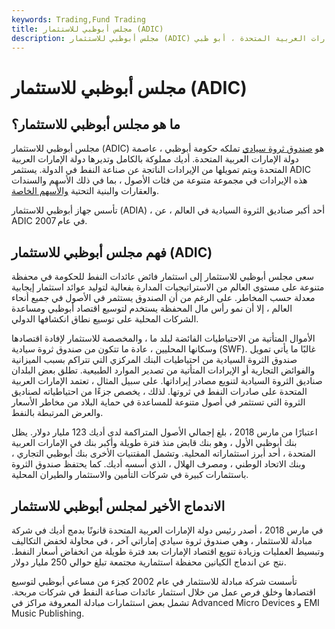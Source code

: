 ```yaml
---
keywords: Trading,Fund Trading
title: مجلس أبوظبي للاستثمار (ADIC)
description: مجلس أبوظبي للاستثمار (ADIC) هو صندوق ثروة سيادي ممول من صناعة النفط ومملوك لعاصمة الإمارات العربية المتحدة ، أبو ظبي.
---
```


# مجلس أبوظبي للاستثمار (ADIC)
## ما هو مجلس أبوظبي للاستثمار؟

مجلس أبوظبي للاستثمار (ADIC) هو [صندوق ثروة سيادي](/sovereign_wealth_fund) تملكه حكومة أبوظبي ، عاصمة دولة الإمارات العربية المتحدة. أديك مملوكة بالكامل وتديرها دولة الإمارات العربية المتحدة ويتم تمويلها من الإيرادات الناتجة عن صناعة النفط في الدولة. يستثمر ADIC هذه الإيرادات في مجموعة متنوعة من فئات الأصول ، بما في ذلك الأسهم والسندات والعقارات والبنية التحتية [والأسهم الخاصة](/privateequity).

تأسس جهاز أبوظبي للاستثمار (ADIA) ، أحد أكبر صناديق الثروة السيادية في العالم ، عن ADIC في عام 2007.

## فهم مجلس أبوظبي للاستثمار (ADIC)

سعى مجلس أبوظبي للاستثمار إلى استثمار فائض عائدات النفط للحكومة في محفظة متنوعة على مستوى العالم من الاستراتيجيات المدارة بفعالية لتوليد عوائد استثمار إيجابية معدلة حسب المخاطر. على الرغم من أن الصندوق يستثمر في الأصول في جميع أنحاء العالم ، إلا أن نمو رأس مال المحفظة يستخدم لتوسيع اقتصاد أبوظبي ومساعدة الشركات المحلية على توسيع نطاق انكشافها الدولي.

الأموال المتأتية من الاحتياطيات الفائضة لبلد ما ، والمخصصة للاستثمار لإفادة اقتصادها وسكانها المحليين ، عادة ما تتكون من صندوق ثروة سيادية (SWF). غالبًا ما يأتي تمويل صندوق الثروة السيادية من احتياطيات البنك المركزي التي تتراكم بسبب الميزانية والفوائض التجارية أو الإيرادات المتأتية من تصدير الموارد الطبيعية. تطلق بعض البلدان صناديق الثروة السيادية لتنويع مصادر إيراداتها. على سبيل المثال ، تعتمد الإمارات العربية المتحدة على صادرات النفط في ثروتها. لذلك ، يخصص جزءًا من احتياطياته لصناديق الثروة التي تستثمر في أصول متنوعة للمساعدة في حماية البلاد من مخاطر الأسعار والعرض المرتبطة بالنفط.

اعتبارًا من مارس 2018 ، بلغ إجمالي الأصول المتراكمة لدى أديك 123 مليار دولار. يظل بنك أبوظبي الأول ، وهو بنك قابض منذ فترة طويلة وأكبر بنك في الإمارات العربية المتحدة ، أحد أبرز استثماراته المحلية. وتشمل المقتنيات الأخرى بنك أبوظبي التجاري ، وبنك الاتحاد الوطني ، ومصرف الهلال ، الذي أسسه أديك. كما يحتفظ صندوق الثروة باستثمارات كبيرة في شركات التأمين والاستثمار والطيران المحلية.

## الاندماج الأخير لمجلس أبوظبي للاستثمار

في مارس 2018 ، أصدر رئيس دولة الإمارات العربية المتحدة قانونًا بدمج أديك في شركة مبادلة للاستثمار ، وهي صندوق ثروة سيادي إماراتي آخر ، في محاولة لخفض التكاليف وتبسيط العمليات وزيادة تنويع اقتصاد الإمارات بعد فترة طويلة من انخفاض أسعار النفط. نتج عن اندماج الكيانين محفظة استثمارية مجتمعة تبلغ حوالي 250 مليار دولار.

تأسست شركة مبادلة للاستثمار في عام 2002 كجزء من مساعي أبوظبي لتوسيع اقتصادها وخلق فرص عمل من خلال استثمار عائدات صناعة النفط في شركات مربحة. تشمل بعض استثمارات مبادلة المعروفة مراكز في Advanced Micro Devices و EMI Music Publishing.

